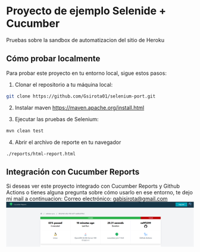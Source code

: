 # Proyecto de ejemplo Selenide + Cucumber

Pruebas sobre la sandbox de automatizacion del sitio de Heroku

## Cómo probar localmente

Para probar este proyecto en tu entorno local, sigue estos pasos:

1. Clonar el repositorio a tu máquina local:

```bash
git clone https://github.com/Gsirota01/selenium-port.git
```
2. Instalar maven
    https://maven.apache.org/install.html

3. Ejecutar las pruebas de Selenium:
```bash
mvn clean test
```

4. Abrir el archivo de reporte en tu navegador
```
./reports/html-report.html
```

## Integración con Cucumber Reports
Si deseas ver este proyecto integrado con Cucumber Reports y Github Actions o tienes alguna pregunta sobre cómo usarlo en ese entorno, te dejo mi mail a continuacion:
Correo electrónico: gabisirota@gmail.com
![img.png](img/cucumber_reports.png)

